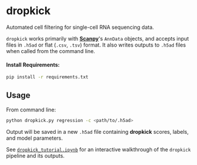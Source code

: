 # dropkick
Automated cell filtering for single-cell RNA sequencing data.

`dropkick` works primarily with [**Scanpy**](https://icb-scanpy.readthedocs-hosted.com/en/stable/)'s `AnnData` objects, and accepts input files in `.h5ad` or flat (`.csv`, `.tsv`) format. It also writes outputs to `.h5ad` files when called from the command line.

#### Install Requirements:
```bash
pip install -r requirements.txt
```

## Usage
From command line:
```bash
python dropkick.py regression -c <path/to/.h5ad>
```

Output will be saved in a new `.h5ad` file containing __dropkick__ scores, labels, and model parameters.

See [`dropkick_tutorial.ipynb`](dropkick_tutorial.ipynb) for an interactive walkthrough of the `dropkick` pipeline and its outputs.
